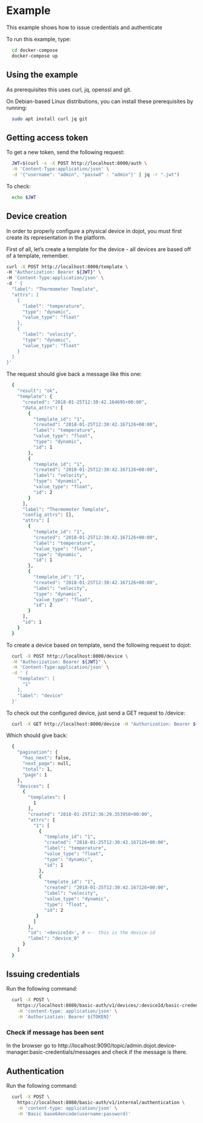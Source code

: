 # Example

This example shows how to issue credentials and authenticate

To run this example, type:

```sh
  cd docker-compose
  docker-compose up
```

## Using the example

As prerequisites this uses curl, jq, openssl and git.

On Debian-based Linux distributions, you can install these prerequisites by running:

```sh
  sudo apt install curl jq git
```

## Getting access token

To get a new token, send the following request:

```sh
  JWT=$(curl -s -X POST http://localhost:8000/auth \
  -H 'Content-Type:application/json' \
  -d '{"username": "admin", "passwd" : "admin"}' | jq -r ".jwt")
```

To check:

```sh
  echo $JWT
```

## Device creation

In order to properly configure a physical device in dojot, you must first create its representation in the platform.

First of all, let’s create a template for the device - all devices are based off of a template, remember.

```sh
curl -X POST http://localhost:8000/template \
-H "Authorization: Bearer ${JWT}" \
-H 'Content-Type:application/json' \
-d ' {
  "label": "Thermometer Template",
  "attrs": [
    {
      "label": "temperature",
      "type": "dynamic",
      "value_type": "float"
    },
    {
      "label": "velocity",
      "type": "dynamic",
      "value_type": "float"
    }
  ]
}'
```

The request should give back a message like this one:

```sh
  {
    "result": "ok",
    "template": {
      "created": "2018-01-25T12:30:42.164695+00:00",
      "data_attrs": [
        {
          "template_id": "1",
          "created": "2018-01-25T12:30:42.167126+00:00",
          "label": "temperature",
          "value_type": "float",
          "type": "dynamic",
          "id": 1
        },
        {
          "template_id": "1",
          "created": "2018-01-25T12:30:42.167126+00:00",
          "label": "velocity",
          "type": "dynamic",
          "value_type": "float",
          "id": 2
        }
      ],
      "label": "Thermometer Template",
      "config_attrs": [],
      "attrs": [
        {
          "template_id": "1",
          "created": "2018-01-25T12:30:42.167126+00:00",
          "label": "temperature",
          "value_type": "float",
          "type": "dynamic",
          "id": 1
        },
        {
          "template_id": "1",
          "created": "2018-01-25T12:30:42.167126+00:00",
          "label": "velocity",
          "type": "dynamic",
          "value_type": "float",
          "id": 2
        }
      ],
      "id": 1
    }
  }
```

To create a device based on template, send the following request to dojot:

```sh
  curl -X POST http://localhost:8000/device \
  -H "Authorization: Bearer ${JWT}" \
  -H 'Content-Type:application/json' \
  -d ' {
    "templates": [
      "1"
    ],
    "label": "device"
  }'
```

To check out the configured device, just send a GET request to /device:

```sh
  curl -X GET http://localhost:8000/device -H "Authorization: Bearer ${JWT}"
```

Which should give back:

```sh
  {
    "pagination": {
      "has_next": false,
      "next_page": null,
      "total": 1,
      "page": 1
    },
    "devices": [
      {
        "templates": [
          1
        ],
        "created": "2018-01-25T12:36:29.353958+00:00",
        "attrs": {
          "1": [
            {
              "template_id": "1",
              "created": "2018-01-25T12:30:42.167126+00:00",
              "label": "temperature",
              "value_type": "float",
              "type": "dynamic",
              "id": 1
            },
            {
              "template_id": "1",
              "created": "2018-01-25T12:30:42.167126+00:00",
              "label": "velocity",
              "value_type": "dynamic",
              "type": "float",
              "id": 2
           }
          ]
        },
        "id": '<deviceId>', # <-- this is the device-id
        "label": "device_0"
      }
    ]
  }
```

## Issuing credentials

Run the following command:

```sh
  curl -X POST \
    https://localhost:8080/basic-auth/v1/devices/:deviceId/basic-credentials \
    -H 'content-type: application/json' \
    -H 'Authorization: Bearer ${TOKEN}'
```

### Check if message has been sent

In the browser go to http://localhost:9090/topic/admin.dojot.device-manager.basic-credentials/messages and check if the message is there.

## Authentication

Run the following command:

```sh
  curl -X POST \
    https://localhost:8080/basic-auth/v1/internal/authentication \
    -H 'content-type: application/json' \
    -H 'Basic base64encode(username:password)'
```
